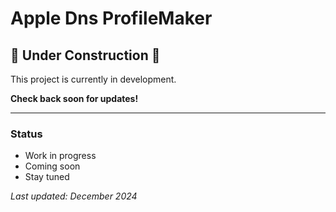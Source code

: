 # Apple Dns ProfileMaker

## 🚧 Under Construction 🚧

This project is currently in development. 

**Check back soon for updates!**

---

### Status
- Work in progress
- Coming soon
- Stay tuned

*Last updated: December 2024*
